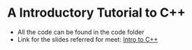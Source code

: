 # A Introductory Tutorial to C++

- All the code can be found in the code folder
- Link for the slides referred for meet: [Intro to C++](https://docs.google.com/presentation/d/1tdmt2Mb5CRpcqd-rcfPfl3CQQwbUiDxeJmJ3NhwXS1M/edit?usp=sharing)
